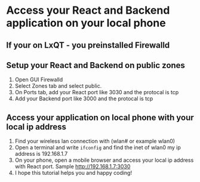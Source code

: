 # Access your React and Backend application on your local phone

## If your on LxQT - you preinstalled Firewalld


## Setup your React and Backend on public zones
1. Open GUI Firewalld
2. Select Zones tab and select public.
3. On Ports tab, add your React port like 3030 and the protocal is tcp
3. Add your Backend port like 3000 and the protocal is tcp

## Access your application on local phone with your local ip address
1. Find your wireless lan connection with (wlan# or example wlan0)
2. Open a terminal and write `ifconfig` and find the inet of wlan0 my ip address is 192.168.1.7
3. On your phone, open a mobile browser and access your local ip address with React port. Sample http://192.168.1.7:3030
4. I hope this tutorial helps you and happy coding!
